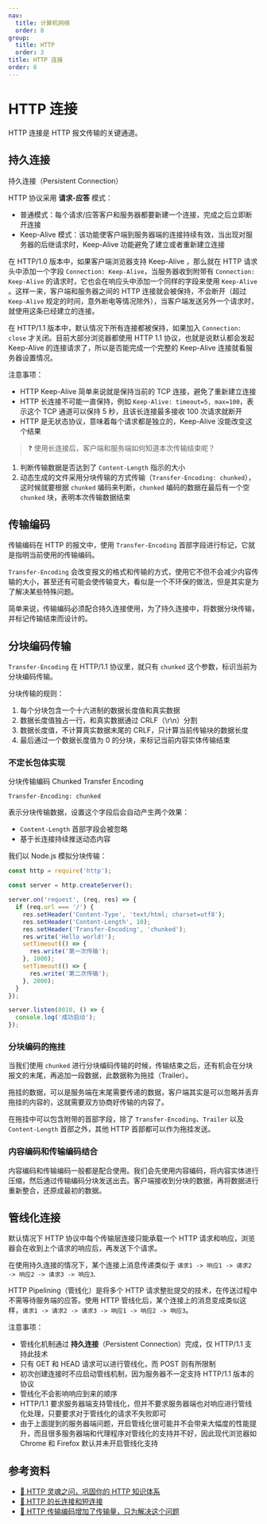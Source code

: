 ```yaml
---
nav:
  title: 计算机网络
  order: 8
group:
  title: HTTP
  order: 3
title: HTTP 连接
order: 6
---
```


# HTTP 连接

HTTP 连接是 HTTP 报文传输的关键通道。

## 持久连接

持久连接（Persistent Connection）

HTTP 协议采用 **请求-应答** 模式：

- 普通模式：每个请求/应答客户和服务器都要新建一个连接，完成之后立即断开连接
- Keep-Alive 模式：该功能使客户端到服务器端的连接持续有效，当出现对服务器的后继请求时，Keep-Alive 功能避免了建立或者重新建立连接

在 HTTP/1.0 版本中，如果客户端浏览器支持 Keep-Alive ，那么就在 HTTP 请求头中添加一个字段 `Connection: Keep-Alive`，当服务器收到附带有 `Connection: Keep-Alive` 的请求时，它也会在响应头中添加一个同样的字段来使用 `Keep-Alive` 。这样一来，客户端和服务器之间的 HTTP 连接就会被保持，不会断开（超过 `Keep-Alive` 规定的时间，意外断电等情况除外），当客户端发送另外一个请求时，就使用这条已经建立的连接。

在 HTTP/1.1 版本中，默认情况下所有连接都被保持，如果加入 `Connection: close` 才关闭。目前大部分浏览器都使用 HTTP 1.1 协议，也就是说默认都会发起 Keep-Alive 的连接请求了，所以是否能完成一个完整的 Keep-Alive 连接就看服务器设置情况。

注意事项：

- HTTP Keep-Alive 简单来说就是保持当前的 TCP 连接，避免了重新建立连接
- HTTP 长连接不可能一直保持，例如 `Keep-Alive: timeout=5, max=100`，表示这个 TCP 通道可以保持 5 秒，且该长连接最多接收 100 次请求就断开
- HTTP 是无状态协议，意味着每个请求都是独立的，Keep-Alive 没能改变这个结果

> ❓ 使用长连接后，客户端和服务端如何知道本次传输结束呢？

1. 判断传输数据是否达到了 `Content-Length` 指示的大小
2. 动态生成的文件采用分块传输的方式传输（`Transfer-Encoding: chunked`），这时候就要根据 `chunked` 编码来判断，`chunked` 编码的数据在最后有一个空 `chunked` 块，表明本次传输数据结束

## 传输编码

传输编码在 HTTP 的报文中，使用 `Transfer-Encoding` 首部字段进行标记，它就是指明当前使用的传输编码。

`Transfer-Encoding` 会改变报文的格式和传输的方式，使用它不但不会减少内容传输的大小，甚至还有可能会使传输变大，看似是一个不环保的做法，但是其实是为了解决某些特殊问题。

简单来说，传输编码必须配合持久连接使用，为了持久连接中，将数据分块传输，并标记传输结束而设计的。

## 分块编码传输

`Transfer-Encoding` 在 HTTP/1.1 协议里，就只有 `chunked` 这个参数，标识当前为分块编码传输。

分块传输的规则：

1. 每个分块包含一个十六进制的数据长度值和真实数据
2. 数据长度值独占一行，和真实数据通过 CRLF（\r\n）分割
3. 数据长度值，不计算真实数据末尾的 CRLF，只计算当前传输块的数据长度
4. 最后通过一个数据长度值为 0 的分块，来标记当前内容实体传输结束

### 不定长包体实现

分块传输编码 Chunked Transfer Encoding

```http
Transfer-Encoding: chunked
```

表示分块传输数据，设置这个字段后会自动产生两个效果：

- `Content-Length` 首部字段会被忽略
- 基于长连接持续推送动态内容

我们以 Node.js 模拟分块传输：

```js
const http = require('http');

const server = http.createServer();

server.on('request', (req, res) => {
  if (req.url === '/') {
    res.setHeader('Content-Type', 'text/html; charset=utf8');
    res.setHeader('Content-Length', 10);
    res.setHeader('Transfer-Encoding', 'chunked');
    res.write('Hello world!');
    setTimeout(() => {
      res.write('第一次传输');
    }, 1000);
    setTimeout(() => {
      res.write('第二次传输');
    }, 2000);
  }
});

server.listen(8010, () => {
  console.log('成功启动');
});
```

### 分块编码的拖挂

当我们使用 `chunked` 进行分块编码传输的时候，传输结束之后，还有机会在分块报文的末尾，再追加一段数据，此数据称为拖挂（Trailer）。

拖挂的数据，可以是服务端在末尾需要传递的数据，客户端其实是可以忽略并丢弃拖挂的内容的，这就需要双方协商好传输的内容了。

在拖挂中可以包含附带的首部字段，除了 `Transfer-Encoding`、`Trailer` 以及 `Content-Length` 首部之外，其他 HTTP 首部都可以作为拖挂发送。

### 内容编码和传输编码结合

内容编码和传输编码一般都是配合使用。我们会先使用内容编码，将内容实体进行压缩，然后通过传输编码分块发送出去。客户端接收到分块的数据，再将数据进行重新整合，还原成最初的数据。

## 管线化连接

默认情况下 HTTP 协议中每个传输层连接只能承载一个 HTTP 请求和响应，浏览器会在收到上个请求的响应后，再发送下个请求。

在使用持久连接的情况下，某个连接上消息传递类似于 `请求1 -> 响应1 -> 请求2 -> 响应2 -> 请求3 -> 响应3`.

HTTP Pipelining（管线化）是将多个 HTTP 请求整批提交的技术，在传送过程中不需等待服务端的应答。使用 HTTP 管线化后，某个连接上的消息变成类似这样，`请求1 -> 请求2 -> 请求3 -> 响应1 -> 响应2 -> 响应3`。

注意事项：

- 管线化机制通过 **持久连接**（Persistent Connection）完成，仅 HTTP/1.1 支持此技术
- 只有 GET 和 HEAD 请求可以进行管线化，而 POST 则有所限制
- 初次创建连接时不应启动管线机制，因为服务器不一定支持 HTTP/1.1 版本的协议
- 管线化不会影响响应到来的顺序
- HTTP/1.1 要求服务器端支持管线化，但并不要求服务器端也对响应进行管线化处理，只要要求对于管线化的请求不失败即可
- 由于上面提到的服务器端问题，开启管线化很可能并不会带来大幅度的性能提升，而且很多服务器端和代理程序对管线化的支持并不好，因此现代浏览器如 Chrome 和 Firefox 默认并未开启管线化支持

## 参考资料

- [📝 HTTP 灵魂之问，巩固你的 HTTP 知识体系](https://juejin.im/post/6844904100035821575)
- [📝 HTTP 的长连接和短连接](https://www.cnblogs.com/cswuyg/p/3653263.html)
- [📝 HTTP 传输编码增加了传输量，只为解决这个问题](https://juejin.im/post/6844903635881558024)
